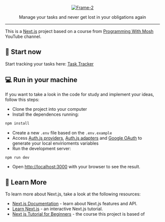 <p align="center">
  <a href="https://task-tracker-laquinuis-projects.vercel.app/">
    <img src="https://i.ibb.co/SXxRZbsF/Frame-2.png" alt="Frame-2" border="0">
  </a>
</p>

<p align="center">Manage your tasks and never get lost in your obligations again</p>

---
This is a [Next.js](https://nextjs.org) project based on a course from [Programming With Mosh](https://www.youtube.com/@programmingwithmosh) YouTube channel.

## 🎯 Start now

Start tracking your tasks here: [Task Tracker](https://task-tracker-laquinuis-projects.vercel.app/)

## 💻 Run in your machine

If you want to take a look in the code for study and implement your ideas, follow this steps:

- Clone the project into your computer
- Install the dependences running:
```bash
npm install
```
- Create a new ``.env`` file based on the ``.env.example``
- Access [Auth.js providers](https://authjs.dev/getting-started/providers/google), [Auth.js adapters](https://authjs.dev/getting-started/adapters/prisma) and [Google OAuth](https://console.developers.google.com/apis/credentials) to generate your local envirioments variables
- Run the development server:
```bash
npm run dev
```
- Open [http://localhost:3000](http://localhost:3000) with your browser to see the result.


## 📖 Learn More

To learn more about Next.js, take a look at the following resources:

- [Next.js Documentation](https://nextjs.org/docs) - learn about Next.js features and API.
- [Learn Next.js](https://nextjs.org/learn) - an interactive Next.js tutorial.
- [Next js Tutorial for Beginners](https://www.youtube.com/watch?v=ZVnjOPwW4ZA&) - the course this project is based of
